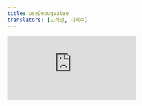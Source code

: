 ```yaml
---
title: useDebugValue
translators: [고석영, 이지수]
---
```


<iframe 
  style={{aspectRatio: 1.7778, width: '100%'}} 
  src="https://www.youtube.com/embed/playlist?list=PLjQV3hketAJkh6BEl0n4PDS_2fBd0cS9v&index=49"
  title="YouTube video player" 
  frameBorder="0" 
/>


<Intro>

`useDebugValue` is a React Hook that lets you add a label to a custom Hook in [React DevTools.](/learn/react-developer-tools)
<Trans>`useDebugValue` 는 [React 개발자 도구](/learn/react-developer-tools)에서 커스텀 훅에 레이블을 추가해주는 React 훅입니다.</Trans>

```js
useDebugValue(value, format?)
```

</Intro>

<InlineToc />

---

## Reference<Trans>참조</Trans> {/*reference*/}

### `useDebugValue(value, format?)` {/*usedebugvalue*/}

Call `useDebugValue` at the top level of your [custom Hook](/learn/reusing-logic-with-custom-hooks) to display a readable debug value:
<Trans>읽을 수 있는 디버그 값을 표시하려면 [커스텀 훅](/learn/reusing-logic-with-custom-hooks)의 최상위 레벨에서 `useDebugValue`을 호출합니다.</Trans>

```js
import { useDebugValue } from 'react';

function useOnlineStatus() {
  // ...
  useDebugValue(isOnline ? 'Online' : 'Offline');
  // ...
}
```

[See more examples below.](#usage)
<Trans>[아래에서 더 많은 예시를 확인하세요.](#usage)</Trans>

#### Parameters<Trans>매개변수</Trans> {/*parameters*/}

* `value`: The value you want to display in React DevTools. It can have any type.
<Trans>`value`: React 개발자 도구에서 표시하려는 값입니다. 모든 유형을 가질 수 있습니다.</Trans>

* **optional** `format`: A formatting function. When the component is inspected, React DevTools will call the formatting function with the `value` as the argument, and then display the returned formatted value (which may have any type). If you don't specify the formatting function, the original `value` itself will be displayed.
<Trans>**선택적** `format`: 포매팅 함수. 컴포넌트가 검사할 때, React 개발자 도구는 인수로 포매팅 함수를 호출한 다음 반환된 포매팅된 값(모든 유형을 가질 수 있음)을 표시합니다. 포매팅 함수를 지정하지 않으면, 원본 `value` 자체가 표시됩니다.</Trans>

#### Returns<Trans>반환값</Trans> {/*returns*/}

`useDebugValue` does not return anything.
<Trans>`useDebugValue`는 아무것도 반환하지 않습니다.</Trans>

## Usage<Trans>사용법</Trans> {/*usage*/}

### Adding a label to a custom Hook <Trans>커스텀 훅에 레이블 추가</Trans> {/*adding-a-label-to-a-custom-hook*/}

Call `useDebugValue` at the top level of your [custom Hook](/learn/reusing-logic-with-custom-hooks) to display a readable <CodeStep step={1}>debug value</CodeStep> for [React DevTools.](/learn/react-developer-tools)
<Trans>[커스텀 훅](/learn/reusing-logic-with-custom-hooks)의 최상위 레벨에서 `useDebugValue`를 호출하여 React 개발자 도구가 읽을 수 있는 <CodeStep step={1}>디버그 값</CodeStep>을 표시합니다.</Trans>

```js [[1, 5, "isOnline ? 'Online' : 'Offline'"]]
import { useDebugValue } from 'react';

function useOnlineStatus() {
  // ...
  useDebugValue(isOnline ? 'Online' : 'Offline');
  // ...
}
```

This gives components calling `useOnlineStatus` a label like `OnlineStatus: "Online"` when you inspect them:
<Trans>이렇게 하면 검사할 때 컴포넌트는 `useOnlineStatus`를 `OnlineStatus: "Online"` 같은 레이블을 호출합니다.</Trans>

![A screenshot of React DevTools showing the debug value](/images/docs/react-devtools-usedebugvalue.png)

Without the `useDebugValue` call, only the underlying data (in this example, `true`) would be displayed.
<Trans>`useDebugValue` 호출이 없으면 기본 데이터(예시에서는 `true`)만 표시됩니다.</Trans>

<Sandpack>

```js
import { useOnlineStatus } from './useOnlineStatus.js';

function StatusBar() {
  const isOnline = useOnlineStatus();
  return <h1>{isOnline ? '✅ Online' : '❌ Disconnected'}</h1>;
}

export default function App() {
  return <StatusBar />;
}
```

```js src/useOnlineStatus.js active
import { useSyncExternalStore, useDebugValue } from 'react';

export function useOnlineStatus() {
  const isOnline = useSyncExternalStore(subscribe, () => navigator.onLine, () => true);
  useDebugValue(isOnline ? 'Online' : 'Offline');
  return isOnline;
}

function subscribe(callback) {
  window.addEventListener('online', callback);
  window.addEventListener('offline', callback);
  return () => {
    window.removeEventListener('online', callback);
    window.removeEventListener('offline', callback);
  };
}
```

</Sandpack>

<Note>

Don't add debug values to every custom Hook. It's most valuable for custom Hooks that are part of shared libraries and that have a complex internal data structure that's difficult to inspect.
<Trans>모든 커스텀 훅에 디버그 값을 추가하지 마십시오. 공유 라이브러리의 일부이고 검사하기 어려운 복잡한 내부 데이터를 가진 커스텀 훅에 가장 유용합니다.</Trans>

</Note>

---

### Deferring formatting of a debug value <Trans>디버그 값의 형식 지정 연기</Trans> {/*deferring-formatting-of-a-debug-value*/}

You can also pass a formatting function as the second argument to `useDebugValue`:
<Trans>`useDebugValue`의 두번째 인수에 포매팅 함수를 전달할 수도 있습니다.</Trans>

```js [[1, 1, "date", 18], [2, 1, "date.toDateString()"]]
useDebugValue(date, date => date.toDateString());
```

Your formatting function will receive the <CodeStep step={1}>debug value</CodeStep> as a parameter and should return a <CodeStep step={2}>formatted display value</CodeStep>. When your component is inspected, React DevTools will call this function and display its result.
<Trans>포매팅 함수는 <CodeStep step={1}>디버그 값</CodeStep>을 매개변수로 받고 <CodeStep step={2}>변환된 값</CodeStep>을 반환해야 합니다. 컴포넌트가 검사할 때, React 개발자 도구가 이 함수를 호출하고 그 결과를 표시합니다.</Trans>

This lets you avoid running potentially expensive formatting logic unless the component is actually inspected. For example, if `date` is a Date value, this avoids calling `toDateString()` on it for every render.
<Trans>이렇게 하면 컴포넌트를 실제로 조사하지 않는 한 비용이 많이 들 수 있는 포매팅 로직을 실행하지 않아도 됩니다. 예를 들어, `date`가 날짜 값인 경우, 컴포넌트를 렌더링 할 때마다 `toDateString()`을 호출하지 않습니다.</Trans>
